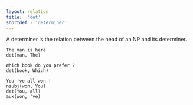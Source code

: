 ```yaml
---
layout: relation
title:  'det'
shortdef : 'determiner'
---
```


A determiner is the relation between the head of an NP and its determiner. 

~~~ sdparse
The man is here
det(man, The)
~~~

~~~ sdparse
Which book do you prefer ?
det(book, Which)
~~~

~~~ sdparse
You 've all won !
nsubj(won, You)
det(You, all)
aux(won, 've)
~~~
<!-- Interlanguage links updated Út zář 29 20:23:28 CEST 2020 -->
